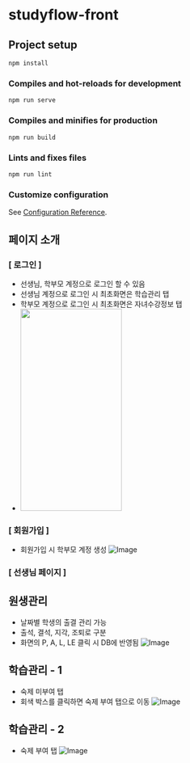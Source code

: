# studyflow-front

## Project setup
```
npm install
```

### Compiles and hot-reloads for development
```
npm run serve
```

### Compiles and minifies for production
```
npm run build
```

### Lints and fixes files
```
npm run lint
```

### Customize configuration
See [Configuration Reference](https://cli.vuejs.org/config/).

## 페이지 소개
### [ 로그인 ]
- 선생님, 학부모 계정으로 로그인 할 수 있음
- 선생님 계정으로 로그인 시 최초화면은 학습관리 탭
- 학부모 계정으로 로그인 시 최초화면은 자녀수강정보 탭
- <img src="https://github.com/user-attachments/assets/480a3f0b-5a05-49f3-b270-31981250335a" width="200" height="400"/>

### [ 회원가입 ]
- 회원가입 시 학부모 계정 생성
![Image](https://github.com/user-attachments/assets/2008af60-767a-4305-960c-852fc999b28a)

### [ 선생님 페이지 ]
## 원생관리
- 날짜별 학생의 출결 관리 가능
- 출석, 결석, 지각, 조퇴로 구분
- 화면의 P, A, L, LE 클릭 시 DB에 반영됨
![Image](https://github.com/user-attachments/assets/9eadf687-86d7-45e2-befd-10f8d1555d5b)

## 학습관리 - 1
- 숙제 미부여 탭
- 회색 박스를 클릭하면 숙제 부여 탭으로 이동
![Image](https://github.com/user-attachments/assets/576ac8a7-1c1c-4ebc-be76-607e4d675853)

## 학습관리 - 2
- 숙제 부여 탭
![Image](https://github.com/user-attachments/assets/42f7d0d5-8c4f-4ab3-ab23-d9fef027018e)

